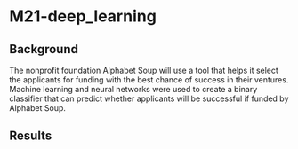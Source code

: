 # M21-deep_learning

## Background
The nonprofit foundation Alphabet Soup will use a tool that helps it select the applicants for funding with the best chance of success in their ventures. Machine learning and neural networks were used to create a binary classifier that can predict whether applicants will be successful if funded by Alphabet Soup.

## Results
